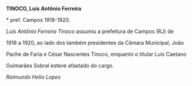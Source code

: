 **TINOCO, Luís Antônio Ferreira**



\* pref. Campos 1918-1920.



*Luís Antônio Ferreira Tinoco* assumiu a prefeitura de Campos (RJ) de

1918 a 1920, ao lado dos também presidentes da Câmara Municipal, João

Pache de Faria e César Nascentes Tinoco, enquanto o titular Luís Caetano

Guimarães Sobral esteve afastado do cargo.



*Raimundo Helio Lopes*



